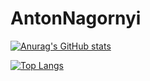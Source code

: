 # AntonNagornyi

[![Anurag's GitHub stats](https://github-readme-stats.vercel.app/api?username=kattaris&count_private=true&include_all_commits=true&show_icons=true&theme=dracula)](https://github.com/anuraghazra/github-readme-stats)

[![Top Langs](https://github-readme-stats.vercel.app/api/top-langs/?username=kattaris&show_icons=true&theme=dracula)](https://github.com/anuraghazra/github-readme-stats)

